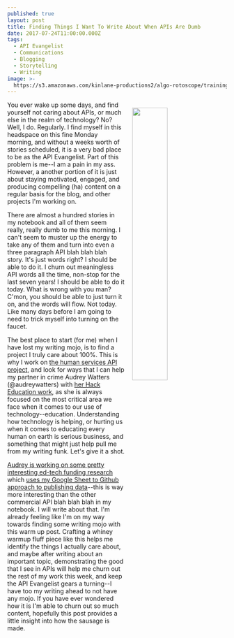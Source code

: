 ```yaml
---
published: true
layout: post
title: Finding Things I Want To Write About When APIs Are Dumb
date: 2017-07-24T11:00:00.000Z
tags:
  - API Evangelist
  - Communications
  - Blogging
  - Storytelling
  - Writing
image: >-
  https://s3.amazonaws.com/kinlane-productions2/algo-rotoscope/training/gargoyle_light_dali.jpg
---
```

<p><img src="https://s3.amazonaws.com/kinlane-productions2/algo-rotoscope/training/gargoyle_light_dali.jpg" align="right" width="40%" style="padding: 15px;" /></p>You ever wake up some days, and find yourself not caring about APIs, or much else in the realm of technology? No? Well, I do. Regularly. I find myself in this headspace on this fine Monday morning, and without a weeks worth of stories scheduled, it is a very bad place to be as the API Evangelist. Part of this problem is me--I am a pain in my ass. However, a another portion of it is just about staying motivated, engaged, and producing compelling (ha) content on a regular basis for the blog, and other projects I'm working on.

There are almost a hundred stories in my notebook and all of them seem really, really dumb to me this morning. I can't seem to muster up the energy to take any of them and turn into even a three paragraph API blah blah blah story. It's just words right? I should be able to do it. I churn out meaningless API words all the time, non-stop for the last seven years! I should be able to do it today. What is wrong with you man? C'mon, you should be able to just turn it on, and the words will flow. Not today. Like many days before I am going to need to trick myself into turning on the faucet.

The best place to start (for me) when I have lost my writing mojo, is to find a project I truly care about 100%. This is why I work on [the human services API project](http://org.open.referral.adopta.agency/), and look for ways that I can help my partner in crime Audrey Watters (@audreywatters) with [her Hack Education work](http://hackeducation.com), as she is always focused on the most critical area we face when it comes to our use of technology--education. Understanding how technology is helping, or hurting us when it comes to educating every human on earth is serious business, and something that might just help pull me from my writing funk. Let's give it a shot.

[Audrey is working on some pretty interesting ed-tech funding research](http://hackeducation.com/2017/07/18/personalization) which [uses my Google Sheet to Github approach to publishing data](http://funding.hackeducation.com/gates-foundation.html)--this is way more interesting than the other commercial API blah blah blah in my notebook. I will write about that. I'm already feeling like I'm on my way towards finding some writing mojo with this warm up post. Crafting a whiney warmup fluff piece like this helps me identify the things I actually care about, and maybe after writing about an important topic, demonstrating the good that I see in APIs will help me churn out the rest of my work this week, and keep the API Evangelist gears a turning--I have too my writing ahead to not have any mojo. If you have ever wondered how it is I'm able to churn out so much content, hopefully this post provides a little insight into how the sausage is made.
